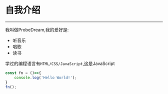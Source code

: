# 自我介绍
------

我叫做ProbeDream,我的爱好是:

- 听音乐
- 唱歌
- 读书

学过的编程语言有`HTML/CSS/JavaScript`,这是JavaScript
```javascript
const fn = ()=>{
    console.log('Hello World!');
}
fn();
```
